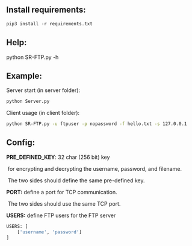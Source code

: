 ## Install requirements:

```python
pip3 install -r requirements.txt
```



## Help: 

python SR-FTP.py -h



## Example:

Server start (in server folder): 

```bash
python Server.py
```

Client usage (in client folder): 

```bash
python SR-FTP.py -u ftpuser -p nopassword -f hello.txt -s 127.0.0.1
```



## Config:

**PRE_DEFINED_KEY**:  32 char (256 bit) key

​	for encrypting and decrypting the username, password, and filename. 

​	The two sides should define the same pre-defined key.



**PORT:**  define a port for TCP communication.

​	The two sides should use the same TCP port.



**USERS:** define FTP users for the FTP server 

```python
USERS: [
	['username', 'password'] 
]
```

